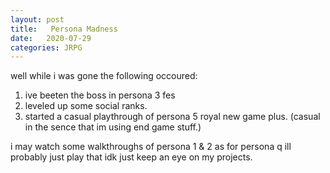 ```yaml
---
layout: post
title:	 Persona Madness
date:   2020-07-29
categories: JRPG
---
```


well while i was gone the following occoured:
1. ive beeten the boss in persona 3 fes
1. leveled up some social ranks.
1. started a casual playthrough of persona 5 royal new game plus. (casual in the sence that im using end game stuff.) 

i may watch some walkthroughs of persona 1 & 2 as for persona q ill probably just play that idk just keep an eye on my projects. 
